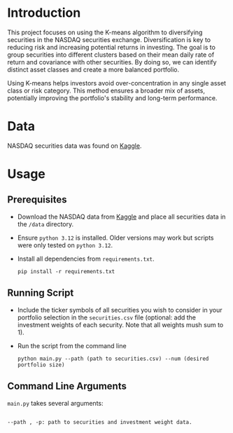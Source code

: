 # Introduction

This project focuses on using the K-means algorithm to diversifying securities in the NASDAQ securities exchange. Diversification is key to reducing risk and increasing potential returns in investing. The goal is to group securities into different clusters based on their mean daily rate of return and covariance with other securities. By doing so, we can identify distinct asset classes and create a more balanced portfolio.

Using K-means helps investors avoid over-concentration in any single asset class or risk category. This method ensures a broader mix of assets, potentially improving the portfolio's stability and long-term performance.


# Data

NASDAQ securities data was found on [Kaggle](https://www.kaggle.com/datasets/paultimothymooney/stock-market-data). 

# Usage

## Prerequisites

- Download the NASDAQ data from [Kaggle](https://www.kaggle.com/datasets/paultimothymooney/stock-market-data) and place all securities data in the `/data` directory. 

- Ensure `python 3.12` is installed. Older versions may work but scripts were only tested on `python 3.12`.

- Install all dependencies from `requirements.txt`.

    `pip install -r requirements.txt`


## Running Script

- Include the ticker symbols of all securities you wish to consider in your portfolio selection in the `securities.csv` file (optional: add the investment weights of each security. Note that all weights mush sum to 1).

- Run the script from the command line 

    `python main.py --path (path to securities.csv) --num (desired portfolio size)`


## Command Line Arguments

`main.py` takes several arguments:

``` 

--path , -p: path to securities and investment weight data. 



```